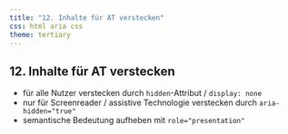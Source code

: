 ```yaml
---
title: "12. Inhalte für AT verstecken"
css: html aria css
theme: tertiary
---
```

## 12. Inhalte für AT verstecken

- für alle Nutzer verstecken durch `hidden`-Attribut / `display: none`
- nur für Screenreader / assistive Technologie verstecken durch `aria-hidden="true"`
- semantische Bedeutung aufheben mit `role="presentation"`
